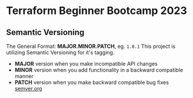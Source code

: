 # Terraform Beginner Bootcamp 2023

## Semantic Versioning

The General Format:
**MAJOR.MINOR.PATCH**, eg. `1.0.1`
This project is utilizing Semantic Versioning for it's tagging. 

- **MAJOR** version when you make incompatible API changes
- **MINOR** version when you add functionality in a backward compatible manner
- **PATCH** version when you make backward compatible bug fixes
[semver.org](https://semver.org/)